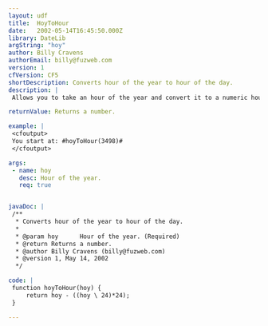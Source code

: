 ```yaml
---
layout: udf
title:  HoyToHour
date:   2002-05-14T16:45:50.000Z
library: DateLib
argString: "hoy"
author: Billy Cravens
authorEmail: billy@fuzweb.com
version: 1
cfVersion: CF5
shortDescription: Converts hour of the year to hour of the day.
description: |
 Allows you to take an hour of the year and convert it to a numeric hour (like 23.5).  Similar to CF's hour(date).  Very useful in scheduling applications, where you would want records to have an absolute value within a specific year, but still need to look at them as the fit within a certain day.

returnValue: Returns a number.

example: |
 <cfoutput>
 You start at: #hoyToHour(3498)#
 </cfoutput>

args:
 - name: hoy
   desc: Hour of the year.
   req: true


javaDoc: |
 /**
  * Converts hour of the year to hour of the day.
  * 
  * @param hoy      Hour of the year. (Required)
  * @return Returns a number. 
  * @author Billy Cravens (billy@fuzweb.com) 
  * @version 1, May 14, 2002 
  */

code: |
 function hoyToHour(hoy) {
     return hoy - ((hoy \ 24)*24);
 }

---
```



